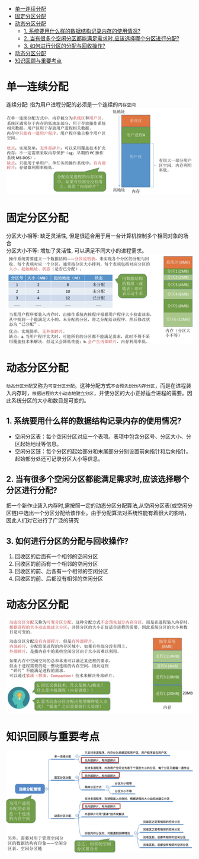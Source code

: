 - [单一连续分配](#单一连续分配)
- [固定分区分配](#固定分区分配)
- [动态分区分配](#动态分区分配)
  - [1. 系统要用什么样的数据结构记录内存的使用情况?](#1-系统要用什么样的数据结构记录内存的使用情况)
  - [2. 当有很多个空闲分区都能满足需求时,应该选择哪个分区进行分配?](#2-当有很多个空闲分区都能满足需求时应该选择哪个分区进行分配)
  - [3. 如何进行分区的分配与回收操作?](#3-如何进行分区的分配与回收操作)
- [动态分区分配](#动态分区分配-1)
- [知识回顾与重要考点](#知识回顾与重要考点)

# 单一连续分配
连续分配: 指为用户进程分配的必须是一个连续的`内存空间`
<img src="img/../../img/单一连续分配方式.png">

# 固定分区分配
分区大小相等: 缺乏灵活性, 但是很适合用于用一台计算机控制多个相同对象的场合\
分区大小不等: 增加了灵活性, 可以满足不同大小的进程需求。
<img src="img/../../img/固定分区分配说明.png">

# 动态分区分配
`动态分区分配`又称为`可变分区分配`。这种分配方式`不会预先划分内存分区`，而是在进程装入内存时，`根据进程的大小动态地建立分区`，并使分区的大小正好适合进程的需要。因此系统分区的大小和数目是可变的。
## 1. 系统要用什么样的数据结构记录内存的使用情况?
- 空闲分区表：每个空闲分区对应一个表项。表项中包含分区号、分区大小、分区起始地址等信息。
- 空闲分区链：每个分区的起始部分和末尾部分分别设置前向指针和后向指针。起始部分处还可记录分区大小等信息。
  
## 2. 当有很多个空闲分区都能满足需求时,应该选择哪个分区进行分配?
把一个新作业装入内存时,需按照一定的动态分区分配算法,从空闲分区表(或空闲分区链)中选出一个分区分配给该作业。由于分配算法对系统性能有着很大的影响，因此人们对它进行了广泛的研究
## 3. 如何进行分区的分配与回收操作?
1. 回收区的后面有一个相邻的空闲分区
2. 回收区的前面有一个相邻的空闲分区
3. 回收区的前、后各有一个相邻的空闲分区
4. 回收区的前、后都没有相邻的空闲分区

# 动态分区分配
<img src="img/../../img/动态分区分配方式.png">

# 知识回顾与重要考点
<img src="img/../../img/连续分配管理-知识回顾与重要考点.png">